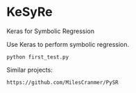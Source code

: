 # KeSyRe
Keras for Symbolic Regression

Use Keras to perform symbolic regression.


    python first_test.py

    
    
Similar projects:

    https://github.com/MilesCranmer/PySR

    
